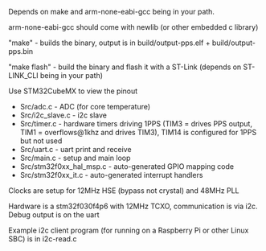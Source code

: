 Depends on make and arm-none-eabi-gcc being in your path.

arm-none-eabi-gcc should come with newlib (or other embedded c library)

"make" - builds the binary, output is in build/output-pps.elf + build/output-pps.bin

"make flash" - build the binary and flash it with a ST-Link (depends on ST-LINK\_CLI being in your path)

Use STM32CubeMX to view the pinout

 * Src/adc.c - ADC (for core temperature)
 * Src/i2c\_slave.c - i2c slave
 * Src/timer.c - hardware timers driving 1PPS (TIM3 = drives PPS output, TIM1 = overflows@1khz and drives TIM3), TIM14 is configured for 1PPS but not used
 * Src/uart.c - uart print and receive
 * Src/main.c - setup and main loop
 * Src/stm32f0xx\_hal\_msp.c - auto-generated GPIO mapping code
 * Src/stm32f0xx\_it.c - auto-generated interrupt handlers

Clocks are setup for 12MHz HSE (bypass not crystal) and 48MHz PLL

Hardware is a stm32f030f4p6 with 12MHz TCXO, communication is via i2c. Debug output is on the uart

Example i2c client program (for running on a Raspberry Pi or other Linux SBC) is in i2c-read.c
